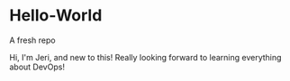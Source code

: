 # Hello-World
A fresh repo

Hi, 
I'm Jeri, and new to this!
Really looking forward to learning everything about DevOps!
